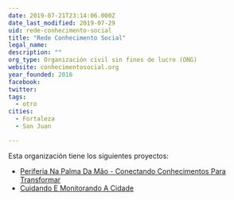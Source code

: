 ```yaml
---
date: 2019-07-21T23:14:06.000Z
date_last_modified: 2019-07-29
uid: rede-conhecimento-social
title: "Rede Conhecimento Social"
legal_name: 
description: ""
org_type: Organización civil sin fines de lucro (ONG)
website: conhecimentosocial.org
year_founded: 2016
facebook: 
twitter: 
tags:
  - otro
cities: 
  - Fortaleza
  - San Juan

---
```


Esta organización tiene los siguientes proyectos:

- [Periferia Na Palma Da Mão - Conectando Conhecimentos Para Transformar](/proyectos/periferia-na-palma-da-mão-conectando-conhecimentos-para-transformar)
- [Cuidando E Monitorando A Cidade](/proyectos/cuidando-e-monitorando-a-cidade)
